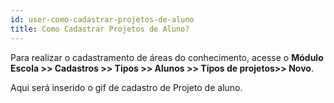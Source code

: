 ```yaml
---
id: user-como-cadastrar-projetos-de-aluno
title: Como Cadastrar Projetos de Aluno?
---
```


Para realizar o cadastramento de áreas do conhecimento, acesse o **Módulo Escola >> Cadastros >> Tipos >> Alunos >> Tipos de projetos>> Novo**.

Aqui será inserido o gif de cadastro de Projeto de aluno.